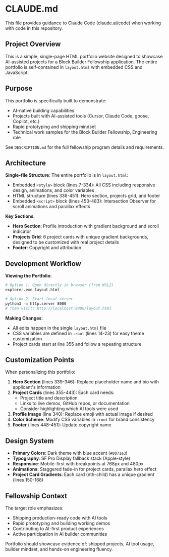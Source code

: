 # CLAUDE.md

This file provides guidance to Claude Code (claude.ai/code) when working with code in this repository.

## Project Overview

This is a simple, single-page HTML portfolio website designed to showcase AI-assisted projects for a Block Builder Fellowship application. The entire portfolio is self-contained in `layout.html` with embedded CSS and JavaScript.

## Purpose

This portfolio is specifically built to demonstrate:
- AI-native building capabilities
- Projects built with AI-assisted tools (Cursor, Claude Code, goose, Copilot, etc.)
- Rapid prototyping and shipping mindset
- Technical work samples for the Block Builder Fellowship, Engineering role

See `DESCRIPTION.md` for the full fellowship program details and requirements.

## Architecture

**Single-file Structure**: The entire portfolio is in `layout.html`:
- Embedded `<style>` block (lines 7-334): All CSS including responsive design, animations, and color variables
- HTML structure (lines 336-451): Hero section, projects grid, and footer
- Embedded `<script>` block (lines 453-483): Intersection Observer for scroll animations and parallax effects

**Key Sections**:
- **Hero Section**: Profile introduction with gradient background and scroll indicator
- **Projects Grid**: 6 project cards with unique gradient backgrounds, designed to be customized with real project details
- **Footer**: Copyright and attribution

## Development Workflow

**Viewing the Portfolio**:
```bash
# Option 1: Open directly in browser (from WSL2)
explorer.exe layout.html

# Option 2: Start local server
python3 -m http.server 8000
# Then visit: http://localhost:8000/layout.html
```

**Making Changes**:
- All edits happen in the single `layout.html` file
- CSS variables are defined in `:root` (lines 14-23) for easy theme customization
- Project cards start at line 355 and follow a repeating structure

## Customization Points

When personalizing this portfolio:

1. **Hero Section** (lines 339-346): Replace placeholder name and bio with applicant's information
2. **Project Cards** (lines 355-443): Each card needs:
   - Project title and description
   - Links to live demos, GitHub repos, or documentation
   - Consider highlighting which AI tools were used
3. **Profile Image** (line 340): Replace emoji with actual image if desired
4. **Color Scheme**: Modify CSS variables in `:root` for brand consistency
5. **Footer** (lines 448-451): Update copyright name

## Design System

- **Primary Colors**: Dark theme with blue accent (`#0071e3`)
- **Typography**: SF Pro Display fallback stack (Apple-style)
- **Responsive**: Mobile-first with breakpoints at 768px and 480px
- **Animations**: Staggered fade-in for project cards, parallax hero effect
- **Project Card Gradients**: Each card (nth-child) has a unique gradient (lines 150-168)

## Fellowship Context

The target role emphasizes:
- Shipping production-ready code with AI tools
- Rapid prototyping and building working demos
- Contributing to AI-first product experiences
- Active participation in AI builder communities

Portfolio should showcase evidence of: shipped projects, AI tool usage, builder mindset, and hands-on engineering fluency.
